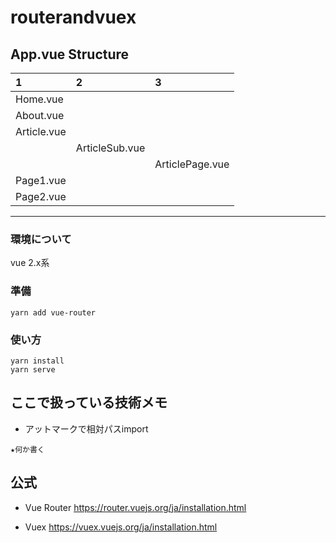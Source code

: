 # routerandvuex

## **App.vue** Structure
| 1 | 2 | 3 |
|:----|:----|:----|
| Home.vue || |
| About.vue |  | |
| Article.vue |  | |
| | ArticleSub.vue | |
|  |  | ArticlePage.vue |
| Page1.vue |  |  |
| Page2.vue |  |  |

---

### 環境について
vue 2.x系

### 準備
```
yarn add vue-router
```

### 使い方
```
yarn install
yarn serve
```

## ここで扱っている技術メモ
- アットマークで相対パスimport
```
★何か書く
```


## 公式
- Vue Router
https://router.vuejs.org/ja/installation.html

- Vuex
https://vuex.vuejs.org/ja/installation.html


